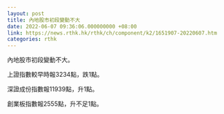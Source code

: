 ```yaml
---
layout: post
title: 內地股市初段變動不大
date: 2022-06-07 09:36:06.000000000 +08:00
link: https://news.rthk.hk/rthk/ch/component/k2/1651907-20220607.htm
categories: rthk
---
```


內地股市初段變動不大。

上證指數較早時報3234點，跌1點。

深證成份指數報11939點，升1點。

創業板指數報2555點，升不足1點。
